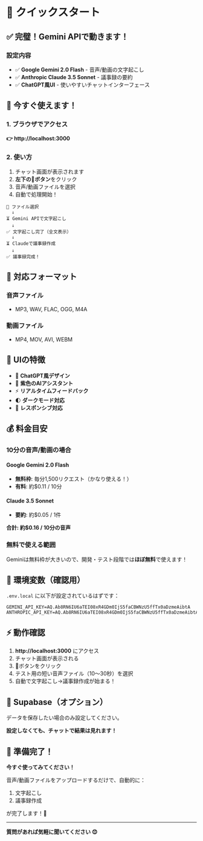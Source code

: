 # 🚀 クイックスタート

## ✅ 完璧！Gemini APIで動きます！

### 設定内容
- ✅ **Google Gemini 2.0 Flash** - 音声/動画の文字起こし
- ✅ **Anthropic Claude 3.5 Sonnet** - 議事録の要約
- ✅ **ChatGPT風UI** - 使いやすいチャットインターフェース

## 🎯 今すぐ使えます！

### 1. ブラウザでアクセス

**👉 http://localhost:3000**

### 2. 使い方

1. チャット画面が表示されます
2. **左下の📎ボタン**をクリック
3. 音声/動画ファイルを選択
4. 自動で処理開始！

```
📎 ファイル選択
  ↓
⏳ Gemini APIで文字起こし
  ↓
✅ 文字起こし完了（全文表示）
  ↓
⏳ Claudeで議事録作成
  ↓
✅ 議事録完成！
```

## 📁 対応フォーマット

### 音声ファイル
- MP3, WAV, FLAC, OGG, M4A

### 動画ファイル
- MP4, MOV, AVI, WEBM

## 🎨 UIの特徴

- 💬 **ChatGPT風デザイン**
- 🎨 **紫色のAIアシスタント**
- ⚡ **リアルタイムフィードバック**
- 🌓 **ダークモード対応**
- 📱 **レスポンシブ対応**

## 💰 料金目安

### 10分の音声/動画の場合

#### Google Gemini 2.0 Flash
- **無料枠**: 毎分1,500リクエスト（かなり使える！）
- **有料**: 約$0.11 / 10分

#### Claude 3.5 Sonnet
- **要約**: 約$0.05 / 1件

**合計: 約$0.16 / 10分の音声**

### 無料で使える範囲
Geminiは無料枠が大きいので、開発・テスト段階では**ほぼ無料**で使えます！

## 🔧 環境変数（確認用）

`.env.local` に以下が設定されているはずです：

```env
GEMINI_API_KEY=AQ.Ab8RN6IU6aTEI08xR4GDm0IjS5faCBWNzU5ffTx0aDzmeAibtA
ANTHROPIC_API_KEY=AQ.Ab8RN6IU6aTEI08xR4GDm0IjS5faCBWNzU5ffTx0aDzmeAibtA
```

## ⚡ 動作確認

1. **http://localhost:3000** にアクセス
2. チャット画面が表示される
3. 📎ボタンをクリック
4. テスト用の短い音声ファイル（10〜30秒）を選択
5. 自動で文字起こし→議事録作成が始まる！

## 📝 Supabase（オプション）

データを保存したい場合のみ設定してください。

**設定しなくても、チャットで結果は見れます！**

## 🎉 準備完了！

**今すぐ使ってみてください！**

音声/動画ファイルをアップロードするだけで、自動的に：
1. 文字起こし
2. 議事録作成

が完了します！🎊

---

**質問があれば気軽に聞いてください 😊**
